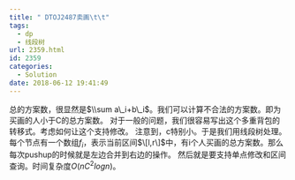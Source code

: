 ```yaml
---
title: " DTOJ2487卖画\t\t"
tags:
  - dp
  - 线段树
url: 2359.html
id: 2359
categories:
  - Solution
date: 2018-06-12 19:41:49
---
```


总的方案数，很显然是$\\sum a\_i+b\_i$。我们可以计算不合法的方案数。即为买画的人小于C的总方案数。 对于一般的问题，我们很容易写出这个多重背包的转移式。考虑如何让这个支持修改。 注意到，c特别小。于是我们用线段树处理。每个节点有一个数组$f_i$，表示当前区间$\[l,r\]$中，有i个人买画的总方案数。那么每次pushup的时候就是左边合并到右边的操作。 然后就是要支持单点修改和区间查询。时间复杂度$O(nC^2log n)$。